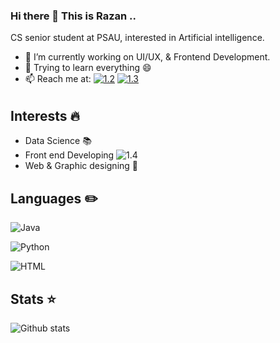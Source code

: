 ### Hi there 👋 This is Razan .. 
<!--
**Razany98/Razany98** is a ✨ _special_ ✨ repository because its `README.md` (this file) appears on your GitHub profile.
Here are some ideas to get you started:

- 🔭 I’m currently working on ...
- 🌱 I’m currently learning ...
- 👯 I’m looking to collaborate on ...
- 🤔 I’m looking for help with ...
- 💬 Ask me about ...
- 📫 How to reach me: ...
- 😄 Pronouns: ...
- ⚡ Fun fact: ... 
-->

CS senior student at PSAU, interested in Artificial intelligence. 
- 🔭 I’m currently working on UI/UX, & Frontend Development.
- 🌱 Trying to learn everything 😄
- 📫 Reach me at: [![1.2]][1]     [![1.3]][2]

[1.2]: https://icons.iconarchive.com/icons/uiconstock/socialmedia/24/Twitter-icon.png
[1]: https://twitter.com/i_amrazan?s=21&t=aCXRwgebQ4PWkbF23faScg 

[1.3]: https://icons.iconarchive.com/icons/uiconstock/socialmedia/24/Linkedin-icon.png
[2]: http://www.linkedin.com/in/razan-alonazi-163388231 

######

## Interests :fire:
- Data Science :books:
- Front end Developing ![1.4]
- Web & Graphic designing :art:

[1.4]: https://icons.iconarchive.com/icons/cornmanthe3rd/metronome/24/Other-html-5-icon.png

## Languages :pencil2:

![Java](https://img.shields.io/badge/-JAVA-1DEAE4?logo=java&logoColor=fff)

![Python](https://img.shields.io/badge/-PYTHON-AD2ADE?logo=python&logoColor=fff)

![HTML](https://img.shields.io/badge/-HTML-e34f26?logo=html5&logoColor=fff)
## Stats :star:
![Github stats](https://github-readme-stats.vercel.app/api?username=Razany98&theme=highcontrast&show_icons=true&count_private=true)
